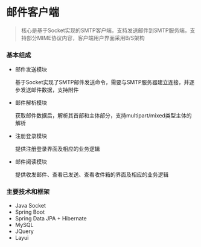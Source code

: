# 邮件客户端

> 核心是基于Socket实现的SMTP客户端，支持发送邮件到SMTP服务端，支持部分MIME协议内容，客户端用户界面采用B/S架构

### 基本组成

+ 邮件发送模块

  基于Socket实现了SMTP邮件发送命令，需要与SMTP服务器建立连接，并逐步发送邮件数据，支持附件

+ 邮件解析模块

  获取邮件数据后，解析其首部和主体部分，支持multipart/mixed类型主体的解析

+ 注册登录模块

  提供注册登录界面及相应的业务逻辑

+ 邮件阅读模块

  提供收发邮件、查看已发送、查看收件箱的界面及相应的业务逻辑

### 主要技术和框架

+ Java Socket
+ Spring Boot
+ Spring Data JPA + Hibernate
+ MySQL
+ JQuery
+ Layui
